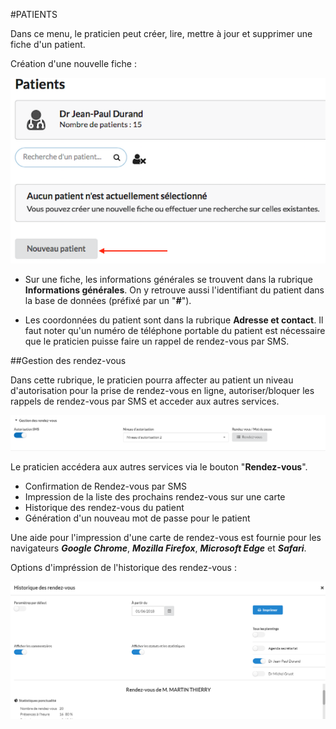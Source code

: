 #PATIENTS

Dans ce menu, le praticien peut créer, lire, mettre à jour et supprimer une fiche d'un patient.

Création d'une nouvelle fiche : 

![alt text](images/menu-patients.png)

* Sur une fiche, les informations générales se trouvent dans la rubrique **Informations générales**. On y retrouve aussi l'identifiant du patient dans la base de données (préfixé par un "**_#_**").

* Les coordonnées du patient sont dans la rubrique **Adresse et contact**. Il faut noter qu'un numéro de téléphone portable du patient est nécessaire que le praticien puisse faire un rappel de rendez-vous par SMS.

##Gestion des rendez-vous

Dans cette rubrique, le praticien pourra affecter au patient un niveau d'autorisation pour la prise de rendez-vous en ligne, autoriser/bloquer les rappels de rendez-vous par SMS et acceder aux autres services.

![alt text](images/gestion-rdv-patients.png)

Le praticien accédera aux autres services via le bouton "**Rendez-vous**".

* Confirmation de Rendez-vous par SMS
* Impression de la liste des prochains rendez-vous sur une carte
* Historique des rendez-vous du patient
* Génération d'un nouveau mot de passe pour le patient

Une aide pour l'impression d'une carte de rendez-vous est fournie pour les navigateurs **_Google Chrome_**, **_Mozilla Firefox_**, **_Microsoft Edge_** et **_Safari_**. 

Options d'impréssion de l'historique des rendez-vous : 

![alt text](images/historique-rdv.png)